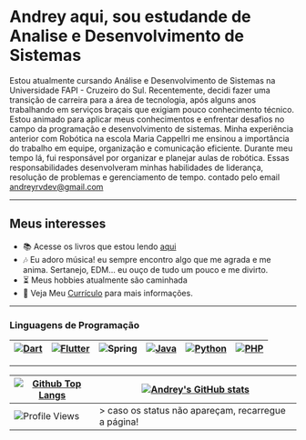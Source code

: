 <!--
# [![Typing SVG](https://readme-typing-svg.demolab.com?font=Indie+Flower&size=24&pause=1000&color=037B7B&background=FFFFFF00&vCenter=true&width=700&height=34&lines=%F0%9F%91%8B+Andrey+aqui+sou+Desenvolvedor+Web)](https://git.io/typing-svg)
-->
# Andrey aqui, sou estudande de Analise e Desenvolvimento de Sistemas

Estou atualmente cursando Análise e Desenvolvimento de Sistemas na Universidade FAPI - Cruzeiro do Sul. Recentemente, decidi fazer uma transição de carreira para a área de tecnologia, após alguns anos trabalhando em serviços braçais que exigiam pouco conhecimento técnico. Estou animado para aplicar meus conhecimentos e enfrentar desafios no campo da programação e desenvolvimento de sistemas. Minha experiência anterior com Robótica na escola Maria Cappellri me ensinou a importância do trabalho em equipe, organização e comunicação eficiente. Durante meu tempo lá, fui responsável por organizar e planejar aulas de robótica. Essas responsabilidades desenvolveram minhas habilidades de liderança, resolução de problemas e gerenciamento de tempo.
contado pelo email andreyrvdev@gmail.com

---

## Meus interesses

- :books: Acesse os livros que estou lendo [aqui](https://www.skoob.com.br/usuario/9674399)
- :notes: Eu adoro música! eu sempre encontro algo que me agrada e me anima. Sertanejo, EDM... eu ouço de tudo um pouco e me divirto.
- :hourglass_flowing_sand: Meus hobbies atualmente são caminhada
- :page_with_curl: Veja Meu [Currículo](https://andreyrvs.github.io/) para mais informações.
<!--
 Meu [Recap 2022](https://music.youtube.com/playlist?list=LRYRuYKS84_mqoO9LG6h3jH4gtZKsd1L_lB6E&feature=share) aqui tem de tudo e mais um pouco. :star_struck:
-->


---

<!-- 
  # Modelo para imagem com link
  [![Foo]()]()
-->

### Linguagens de Programação 
<!--

 -->

 [![Dart](https://img.shields.io/badge/Dart-%230175C2.svg?style=for-the-badge&logo=Dart&logoColor=white)](https://dart.dev/) | [![Flutter](https://img.shields.io/badge/Flutter-%2302569B.svg?style=for-the-badge&logo=Flutter&logoColor=white)](https://flutter.dev/) |  ![Spring](https://img.shields.io/badge/Spring-6DB33F?style=for-the-badge&logo=spring&logoColor=white) |   [![Java](https://img.shields.io/badge/Java-ED8B00?style=for-the-badge&logo=openjdk&logoColor=white)](https://www.oracle.com/java/) |  [![Python](https://img.shields.io/badge/Python-FFD43B?style=for-the-badge&logo=python&logoColor=blue)](https://www.python.org/)   | [![PHP]( https://img.shields.io/badge/PHP-777BB4?style=for-the-badge&logo=php&logoColor=white)](https://www.php.net/)
| :---: | :---: |:---: |:---: |:---: | :---: |

<!--
### Ferramentas

| Front-end | Back-end | Banco de dados | Testes | Outros |
| :--       | :---     | :---           | :---   | :---  |
| [![Css 3](https://img.shields.io/badge/CSS3-1572B6?style=for-the-badge&logo=css3&logoColor=white)](https://developer.mozilla.org/en-US/docs/Web/CSS) | [![Node.js](https://img.shields.io/badge/Node.js-339933?style=for-the-badge&logo=nodedotjs&logoColor=white)](https://nodejs.org) | [![Mysql](https://img.shields.io/badge/MySQL-005C84?style=for-the-badge&logo=mysql&logoColor=white)](https://www.mysql.com/) | [![Jest](https://img.shields.io/badge/Jest-C21325?style=for-the-badge&logo=jest&logoColor=white)](https://jestjs.io)  | [![Git](https://img.shields.io/badge/GIT-E44C30?style=for-the-badge&logo=git&logoColor=white)](https://git-scm.com/) |
| [![HTML 5](https://img.shields.io/badge/HTML5-E34F26?style=for-the-badge&logo=html5&logoColor=white)](https://developer.mozilla.org/en-US/docs/Web/HTML) | [![Express.js](https://img.shields.io/badge/Express.js-000000?style=for-the-badge&logo=express&logoColor=white)](https://expressjs.com) | [![MongoDB](https://img.shields.io/badge/MongoDB-4EA94B?style=for-the-badge&logo=mongodb&logoColor=white)](https://www.mongodb.com/)| [![React Testing Library Badge](https://img.shields.io/badge/-RTL-%2320232a.svg?style=for-the-badge&logo=react&logoColor=%2361DAFB)](https://testing-library.com/) | [![Ubuntu](https://img.shields.io/badge/Ubuntu-E95420?style=for-the-badge&logo=ubuntu&logoColor=white)](https://ubuntu.com/) |
| [![React](https://img.shields.io/badge/React-20232A?style=for-the-badge&logo=react&logoColor=61DAFB)](https://reactjs.org/) [![Hooks Badge](https://img.shields.io/badge/-Hooks-%2320232a.svg?style=for-the-badge&logo=React&logoColor=%2361DAFB)](https://reactjs.org/docs/hooks-intro.html) | [![Jason Web Token](https://img.shields.io/badge/JWT-C235E6?style=for-the-badge&logo=JSON%20web%20tokens&logoColor=white)](https://jwt.io/) | .| [![MochaJs](https://img.shields.io/badge/Mocha-8D6748?style=for-the-badge&logo=Mocha&logoColor=white)](https://mochajs.org) | [![VsCode](https://img.shields.io/badge/VSCode-0078D4?style=for-the-badge&logo=visual%20studio%20code&logoColor=white)](https://code.visualstudio.com/) |
| [![Nextjs](https://img.shields.io/badge/next.js-000000?style=for-the-badge&logo=nextdotjs&logoColor=white)](https://nextjs.org/) | [![CI/CD](https://img.shields.io/badge/GitHub_Actions-2088FF?style=for-the-badge&logo=github-actions&logoColor=white)](https://docs.github.com/pt/actions) |.| [![Sinon Badge](https://img.shields.io/badge/sinon.js-323330?style=for-the-badge&logo=sinon)](https://sinonjs.org/) | [![Eslint](https://img.shields.io/badge/eslint-3A33D1?style=for-the-badge&logo=eslint&logoColor=white)](https://eslint.org/) |
| [![Redux](https://img.shields.io/badge/Redux-593D88?style=for-the-badge&logo=redux&logoColor=white)](https://redux.js.org) |.|.| [![ChaiJs](https://img.shields.io/badge/chai-A30701?style=for-the-badge&logo=chai&logoColor=white)](https://www.chaijs.com/) |.|
| [![Tailwind](https://img.shields.io/badge/Tailwind_CSS-38B2AC?style=for-the-badge&logo=tailwind-css&logoColor=white)](https://tailwindcss.com/) |.|.|.|.|
-->
---

| [![Github Top Langs](https://github-readme-stats.vercel.app/api/top-langs/?username=Andreyrv18&layout=compact&theme=dracula&hide_border=True&line_height=20&PAT_1)](https://github.com/anuraghazra/github-readme-stats) | [![Andrey's GitHub stats](https://github-readme-stats.vercel.app/api?username=Andreyrv18&layout=compact&theme=dracula&show_icons=true&hide_border=True&line_height=20&PAT_1)](https://github.com/anuraghazra/github-readme-stats) |
| ----------- | ----------- |
|  ![Profile Views](https://komarev.com/ghpvc/?username=Andreyrv18&style=for-the-badge&color=037B7B) | > caso os status não apareçam, recarregue a página!
<!-- 
 ![Profile Views](https://komarev.com/ghpvc/?username=Andreyrv18&style=for-the-badge&color=037B7B) 
-->
<!--
| [![GitHub Commits](http://github-profile-summary-cards.vercel.app/api/cards/productive-time?username=Andreyrv18&theme=dracula&utcOffset=-3)](https://github.com/vn7n24fzkq/github-profile-summary-cards) | [![GitHub Details](http://github-profile-summary-cards.vercel.app/api/cards/profile-details?username=Andreyrvs&theme=dracula)](https://github.com/vn7n24fzkq/github-profile-summary-cards) 
Readme stats by [anuraghazra](https://github.com/anuraghazra/github-readme-stats ":grin:") 
-->


